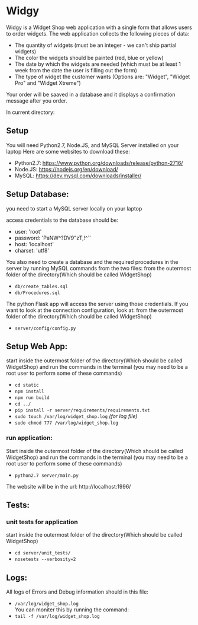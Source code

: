# Widgy

Widgy is a Widget Shop web application with a single form that allows users to order widgets. The web application collects the following pieces of data:
- The quantity of widgets (must be an integer - we can't ship partial widgets)
- The color the widgets should be painted (red, blue or yellow)
- The date by which the widgets are needed (which must be at least 1 week from the date the user is filling out the form)
- The type of widget the customer wants (Options are: "Widget", "Widget Pro" and "Widget Xtreme")

Your order will be saaved in a database and it displays a confirmation message after you order.

In current directory:

## Setup
You will need Python2.7, Node.JS, and MySQL Server installed on your laptop
Here are some websites to download these:
- Python2.7: https://www.python.org/downloads/release/python-2716/
- Node.JS: https://nodejs.org/en/download/
- MySQL: https://dev.mysql.com/downloads/installer/

## Setup Database:
you need to start a MySQL server locally on your laptop

access credentials to the database should be:
 - user: 'root'
 - password: 'PaNW^?DV9"zT,!^`'
 - host: 'localhost'
 - charset: 'utf8'

You also need to create a database and the required procedures in the server by running MySQL commands from the two files:
from the outermost folder of the directory(Which should be called WidgetShop)
- `db/create_tables.sql`
- `db/Procedures.sql`

The python Flask app will access the server using those credentials. If you want to look at the connection configuration, look at:
from the outermost folder of the directory(Which should be called WidgetShop)
- `server/config/config.py`

## Setup Web App:
start inside the outermost folder of the directory(Which should be called WidgetShop) and run the commands in the terminal
(you may need to be a root user to perform some of these commands)
- `cd static`
- `npm install`
- `npm run build `
- `cd ../`
- `pip install -r server/requirements/requirements.txt`
- `sudo touch /var/log/widget_shop.log` _(for log file)_
- `sudo chmod 777 /var/log/widget_shop.log`

### run application:
Start inside the outermost folder of the directory(Which should be called WidgetShop) and run the commands in the terminal
(you may need to be a root user to perform some of these commands)
- `python2.7 server/main.py`

The website will be in the url: http://localhost:1996/

## Tests:
### unit tests for application
start inside the outermost folder of the directory(Which should be called WidgetShop)
   - `cd server/unit_tests/`
   - `nosetests --verbosity=2`
   
## Logs:
All logs of Errors and Debug information should in this file:
- `/var/log/widget_shop.log` <br/>
You can moniter this by running the command:
- `tail -f /var/log/widget_shop.log`
